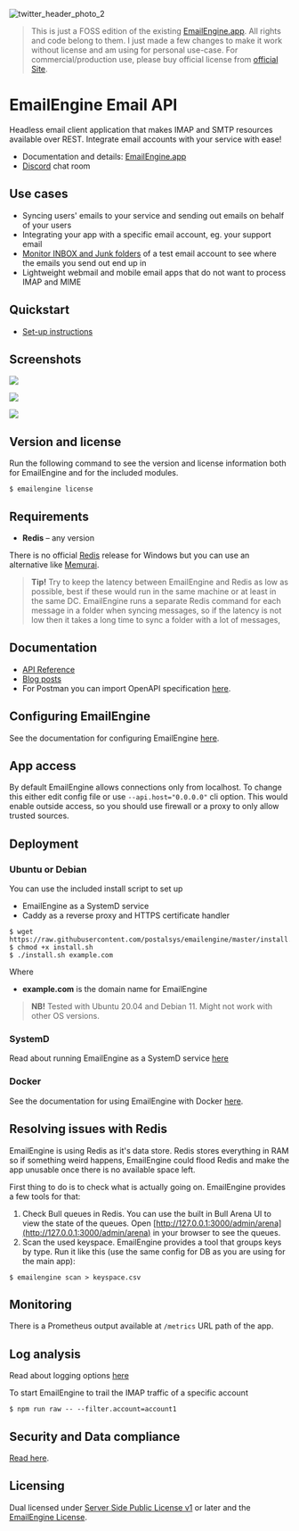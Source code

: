 ![twitter_header_photo_2](https://user-images.githubusercontent.com/132242/127487204-e27c980b-04b5-448c-b92f-e692fbefc1c5.png)

> This is just a FOSS edition of the existing [EmailEngine.app](https://emailengine.app/). All rights and code belong to them. I just made a few changes to make it work without license and am using for personal use-case. For commercial/production use, please buy official license from [official Site](https://postalsys.com/plans).

# EmailEngine Email API

Headless email client application that makes IMAP and SMTP resources available over REST. Integrate email accounts with your service with ease!

-   Documentation and details: [EmailEngine.app](https://emailengine.app/)
-   [Discord](https://emailengine.app/discord) chat room

## Use cases

-   Syncing users' emails to your service and sending out emails on behalf of your users
-   Integrating your app with a specific email account, eg. your support email
-   [Monitor INBOX and Junk folders](https://docs.emailengine.app/measuging-inbox-spam-placement/) of a test email account to see where the emails you send out end up in
-   Lightweight webmail and mobile email apps that do not want to process IMAP and MIME

## Quickstart

* [Set-up instructions](https://emailengine.app/set-up)

## Screenshots

![](https://cldup.com/dC_4_suWrh.png)

![](https://cldup.com/KibGXRw8Mm.png)

![](https://cldup.com/mCxzWWjcLL.png)

## Version and license

Run the following command to see the version and license information both for EmailEngine and for the included modules.

```
$ emailengine license
```

## Requirements

-   **Redis** – any version

There is no official [Redis](https://redis.io/) release for Windows but you can use an alternative like [Memurai](https://www.memurai.com/).

> **Tip!** Try to keep the latency between EmailEngine and Redis as low as possible, best if these would run in the same machine or at least in the same DC. EmailEngine runs a separate Redis command for each message in a folder when syncing messages, so if the latency is not low then it takes a long time to sync a folder with a lot of messages,

## Documentation

-   [API Reference](https://api.emailengine.app/)
-   [Blog posts](https://docs.emailengine.app/tag/email-engine/)
-   For Postman you can import OpenAPI specification [here](https://api.emailengine.app/swagger.json).

## Configuring EmailEngine

See the documentation for configuring EmailEngine [here](https://emailengine.app/configuration).

## App access

By default EmailEngine allows connections only from localhost. To change this either edit config file or use `--api.host="0.0.0.0"` cli option. This would enable outside access, so you should use firewall or a proxy to only allow trusted sources.

## Deployment

### Ubuntu or Debian

You can use the included install script to set up

-   EmailEngine as a SystemD service
-   Caddy as a reverse proxy and HTTPS certificate handler

```
$ wget https://raw.githubusercontent.com/postalsys/emailengine/master/install.sh
$ chmod +x install.sh
$ ./install.sh example.com
```

Where

-   **example.com** is the domain name for EmailEngine

> **NB!** Tested with Ubuntu 20.04 and Debian 11. Might not work with other OS versions.

### SystemD

Read about running EmailEngine as a SystemD service [here](https://emailengine.app/system-d-service)

### Docker

See the documentation for using EmailEngine with Docker [here](https://emailengine.app/docker).

## Resolving issues with Redis

EmailEngine is using Redis as it's data store. Redis stores everything in RAM so if something weird happens, EmailEngine could flood Redis and make the app unusable once there is no available space left.

First thing to do is to check what is actually going on. EmailEngine provides a few tools for that:

1. Check Bull queues in Redis. You can use the built in Bull Arena UI to view the state of the queues. Open [http://127.0.0.1:3000/admin/arena](http://127.0.0.1:3000/admin/arena) in your browser to see the queues.
2. Scan the used keyspace. EmailEngine provides a tool that groups keys by type. Run it like this (use the same config for DB as you are using for the main app):

```
$ emailengine scan > keyspace.csv
```

## Monitoring

There is a Prometheus output available at `/metrics` URL path of the app.

## Log analysis

Read about logging options [here](https://emailengine.app/logging)

To start EmailEngine to trail the IMAP traffic of a specific account

```
$ npm run raw -- --filter.account=account1
```

## Security and Data compliance

[Read here](https://docs.emailengine.app/data-compliance/).

## Licensing

Dual licensed under [Server Side Public License v1](./LICENSE.txt) or later and the [EmailEngine License](./LICENSE_EMAILENGINE.txt).
